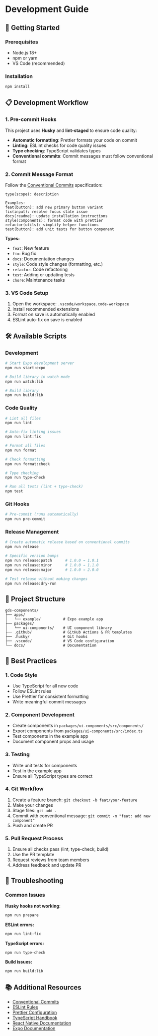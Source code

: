 # Development Guide

## 🚀 Getting Started

### Prerequisites

- Node.js 18+
- npm or yarn
- VS Code (recommended)

### Installation

```bash
npm install
```

## 📋 Development Workflow

### 1. Pre-commit Hooks

This project uses **Husky** and **lint-staged** to ensure code quality:

- **Automatic formatting**: Prettier formats your code on commit
- **Linting**: ESLint checks for code quality issues
- **Type checking**: TypeScript validates types
- **Conventional commits**: Commit messages must follow conventional format

### 2. Commit Message Format

Follow the [Conventional Commits](https://www.conventionalcommits.org/) specification:

```
type(scope): description

Examples:
feat(button): add new primary button variant
fix(input): resolve focus state issue
docs(readme): update installation instructions
style(components): format code with prettier
refactor(utils): simplify helper functions
test(button): add unit tests for button component
```

**Types:**

- `feat`: New feature
- `fix`: Bug fix
- `docs`: Documentation changes
- `style`: Code style changes (formatting, etc.)
- `refactor`: Code refactoring
- `test`: Adding or updating tests
- `chore`: Maintenance tasks

### 3. VS Code Setup

1. Open the workspace: `.vscode/workspace.code-workspace`
2. Install recommended extensions
3. Format on save is automatically enabled
4. ESLint auto-fix on save is enabled

## 🛠️ Available Scripts

### Development

```bash
# Start Expo development server
npm run start:expo

# Build library in watch mode
npm run watch:lib

# Build library
npm run build:lib
```

### Code Quality

```bash
# Lint all files
npm run lint

# Auto-fix linting issues
npm run lint:fix

# Format all files
npm run format

# Check formatting
npm run format:check

# Type checking
npm run type-check

# Run all tests (lint + type-check)
npm test
```

### Git Hooks

```bash
# Pre-commit (runs automatically)
npm run pre-commit
```

### Release Management

```bash
# Create automatic release based on conventional commits
npm run release

# Specific version bumps
npm run release:patch      # 1.0.0 → 1.0.1
npm run release:minor      # 1.0.0 → 1.1.0
npm run release:major      # 1.0.0 → 2.0.0

# Test release without making changes
npm run release:dry-run
```

## 📁 Project Structure

```
gds-components/
├── apps/
│   └── example/          # Expo example app
├── packages/
│   └── ui-components/    # UI component library
├── .github/              # GitHub Actions & PR templates
├── .husky/               # Git hooks
├── .vscode/              # VS Code configuration
└── docs/                 # Documentation
```

## 🔧 Best Practices

### 1. Code Style

- Use TypeScript for all new code
- Follow ESLint rules
- Use Prettier for consistent formatting
- Write meaningful commit messages

### 2. Component Development

- Create components in `packages/ui-components/src/components/`
- Export components from `packages/ui-components/src/index.ts`
- Test components in the example app
- Document component props and usage

### 3. Testing

- Write unit tests for components
- Test in the example app
- Ensure all TypeScript types are correct

### 4. Git Workflow

1. Create a feature branch: `git checkout -b feat/your-feature`
2. Make your changes
3. Stage files: `git add .`
4. Commit with conventional message: `git commit -m "feat: add new component"`
5. Push and create PR

### 5. Pull Request Process

1. Ensure all checks pass (lint, type-check, build)
2. Use the PR template
3. Request reviews from team members
4. Address feedback and update PR

## 🚨 Troubleshooting

### Common Issues

**Husky hooks not working:**

```bash
npm run prepare
```

**ESLint errors:**

```bash
npm run lint:fix
```

**TypeScript errors:**

```bash
npm run type-check
```

**Build issues:**

```bash
npm run build:lib
```

## 📚 Additional Resources

- [Conventional Commits](https://www.conventionalcommits.org/)
- [ESLint Rules](https://eslint.org/docs/rules/)
- [Prettier Configuration](https://prettier.io/docs/en/configuration.html)
- [TypeScript Handbook](https://www.typescriptlang.org/docs/)
- [React Native Documentation](https://reactnative.dev/docs/getting-started)
- [Expo Documentation](https://docs.expo.dev/)
